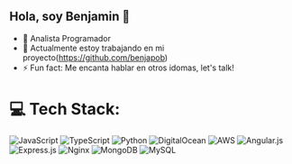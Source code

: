 ## Hola, soy Benjamin 👋

- 🧠 Analista Programador <br/>
- 🌱 Actualmente estoy trabajando en mi proyecto(https://github.com/benjapob)<br/>
- ⚡ Fun fact: Me encanta hablar en otros idomas, let's talk!<br/>


# 💻 Tech Stack:
![JavaScript](https://img.shields.io/badge/javascript-%23323330.svg?style=flat&logo=javascript&logoColor=%23F7DF1E) ![TypeScript](https://img.shields.io/badge/typescript-%23007ACC.svg?style=flat&logo=typescript&logoColor=white) ![Python](https://img.shields.io/badge/python-3670A0?style=flat&logo=python&logoColor=ffdd54) ![DigitalOcean](https://img.shields.io/badge/DigitalOcean-%230167ff.svg?style=flat&logo=digitalOcean&logoColor=white) ![AWS](https://img.shields.io/badge/AWS-%23FF9900.svg?style=flat&logo=amazon-aws&logoColor=white) ![Angular.js](https://img.shields.io/badge/angular.js-%23E23237.svg?style=flat&logo=angularjs&logoColor=white) ![Express.js](https://img.shields.io/badge/express.js-%23404d59.svg?style=flat&logo=express&logoColor=%2361DAFB) ![Nginx](https://img.shields.io/badge/nginx-%23009639.svg?style=flat&logo=nginx&logoColor=white) ![MongoDB](https://img.shields.io/badge/MongoDB-%234ea94b.svg?style=flat&logo=mongodb&logoColor=white) ![MySQL](https://img.shields.io/badge/mysql-4479A1.svg?style=flat&logo=mysql&logoColor=white)
<!-- # 📊 GitHub Stats:
![](https://github-readme-stats.vercel.app/api?username=benjapob&theme=nord&hide_border=false&include_all_commits=false&count_private=false)<br/>
![](https://nirzak-streak-stats.vercel.app/?user=benjapob&theme=nord&hide_border=false)<br/>
![](https://github-readme-stats.vercel.app/api/top-langs/?username=benjapob&theme=nord&hide_border=false&include_all_commits=false&count_private=false&layout=compact)

---
[![](https://visitcount.itsvg.in/api?id=benjapob&icon=0&color=0)](https://visitcount.itsvg.in)-->

<!-- Proudly created with GPRM ( https://gprm.itsvg.in ) -->
